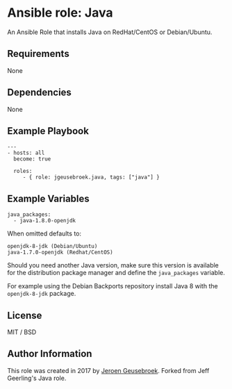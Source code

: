 # Ansible role: Java

An Ansible Role that installs Java on RedHat/CentOS or Debian/Ubuntu.

## Requirements

None

## Dependencies

None

## Example Playbook

    ---
    - hosts: all
      become: true

      roles:
         - { role: jgeusebroek.java, tags: ["java"] }

## Example Variables

    java_packages:
      - java-1.8.0-openjdk

When omitted defaults to:

	openjdk-8-jdk (Debian/Ubuntu)
	java-1.7.0-openjdk (Redhat/CentOS)

Should you need another Java version, make sure this version is available for the distribution package manager and define the `java_packages` variable.

For example using the Debian Backports repository install Java 8 with the `openjdk-8-jdk` package.

## License

MIT / BSD

## Author Information

This role was created in 2017 by [Jeroen Geusebroek](http://jeroengeusebroek.nl/). Forked from Jeff Geerling's Java role.

